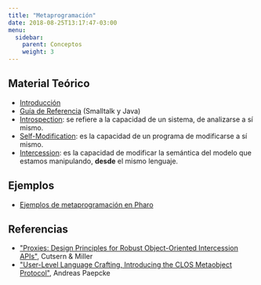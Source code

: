 ```yaml
---
title: "Metaprogramación"
date: 2018-08-25T13:17:47-03:00
menu:
  sidebar:
    parent: Conceptos
    weight: 3
---
```



## Material Teórico

* [Introducción](../conceptos-metaprogramacion-intro) 
* [Guía de Referencia](../conceptos-metaprogramacion-Metaprogramaci%C3%B3n-GuiaDeReferencia-pdf?attredirects=0&d=1) (Smalltalk y Java)
* [Introspection](../conceptos-metaprogramacion-introspection): se refiere a la capacidad de un sistema, de analizarse a sí mismo. 
* [Self-Modification](../conceptos-metaprogramacion-self-modification): es la capacidad de un programa de modificarse a sí mismo. 
* [Intercession](../conceptos-metaprogramacion-intercession): es la capacidad de modificar la semántica del modelo que estamos manipulando, **desde** el mismo lenguaje.


## Ejemplos

* [Ejemplos de metaprogramación en Pharo](../conceptos-metaprogramacion-ejemplos-pharo)

## Referencias

* ["Proxies: Design Principles for Robust Object-Oriented Intercession APIs"](http://research.google.com/pubs/archive/36574.pdf), Cutsern & Miller
* ["User-Level Language Crafting, Introducing the CLOS Metaobject Protocol"](http://infolab.stanford.edu/%7Epaepcke/shared-documents/mopintro.ps), Andreas Paepcke

